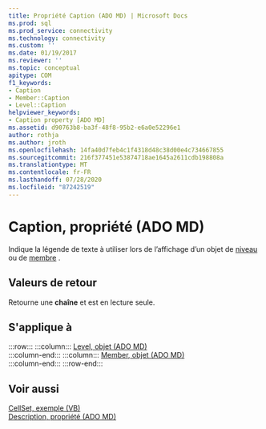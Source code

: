 ```yaml
---
title: Propriété Caption (ADO MD) | Microsoft Docs
ms.prod: sql
ms.prod_service: connectivity
ms.technology: connectivity
ms.custom: ''
ms.date: 01/19/2017
ms.reviewer: ''
ms.topic: conceptual
apitype: COM
f1_keywords:
- Caption
- Member::Caption
- Level::Caption
helpviewer_keywords:
- Caption property [ADO MD]
ms.assetid: d90763b8-ba3f-48f8-95b2-e6a0e52296e1
author: rothja
ms.author: jroth
ms.openlocfilehash: 14fa40d7feb4c1f4318d48c38d00e4c734667855
ms.sourcegitcommit: 216f377451e53874718ae1645a2611cdb198808a
ms.translationtype: MT
ms.contentlocale: fr-FR
ms.lasthandoff: 07/28/2020
ms.locfileid: "87242519"
---
```

# <a name="caption-property-ado-md"></a>Caption, propriété (ADO MD)
Indique la légende de texte à utiliser lors de l’affichage d’un objet de [niveau](../../../ado/reference/ado-md-api/level-object-ado-md.md) ou de [membre](../../../ado/reference/ado-md-api/member-object-ado-md.md) .  
  
## <a name="return-values"></a>Valeurs de retour  
 Retourne une **chaîne** et est en lecture seule.  
  
## <a name="applies-to"></a>S'applique à  

:::row:::
    :::column:::
        [Level, objet (ADO MD)](../../../ado/reference/ado-md-api/level-object-ado-md.md)  
    :::column-end:::
    :::column:::
        [Member, objet (ADO MD)](../../../ado/reference/ado-md-api/member-object-ado-md.md)  
    :::column-end:::
:::row-end:::

## <a name="see-also"></a>Voir aussi  
 [CellSet, exemple (VB)](../../../ado/reference/ado-md-api/cellset-example-vb.md)   
 [Description, propriété (ADO MD)](../../../ado/reference/ado-md-api/description-property-ado-md.md)
